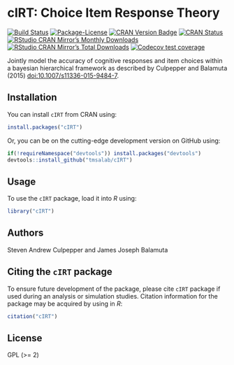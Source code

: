 
<!-- README.md is generated from README.Rmd. Please edit that file -->

# cIRT: Choice Item Response Theory

<!-- badges: start -->

[![Build
Status](https://travis-ci.org/tmsalab/cIRT.svg)](https://travis-ci.org/tmsalab/cIRT)
[![Package-License](http://img.shields.io/badge/license-GPL%20\(%3E=2\)-brightgreen.svg?style=flat)](http://www.gnu.org/licenses/gpl-2.0.html)
[![CRAN Version
Badge](http://www.r-pkg.org/badges/version/cIRT)](https://cran.r-project.org/package=cIRT)
[![CRAN
Status](https://cranchecks.info/badges/worst/cIRT)](https://cran.r-project.org/web/checks/check_results_cIRT.html)
[![RStudio CRAN Mirror’s Monthly
Downloads](http://cranlogs.r-pkg.org/badges/cIRT?color=brightgreen)](http://www.r-pkg.org/pkg/cIRT)
[![RStudio CRAN Mirror’s Total
Downloads](http://cranlogs.r-pkg.org/badges/grand-total/cIRT?color=brightgreen)](http://www.r-pkg.org/pkg/cIRT)
[![Codecov test
coverage](https://codecov.io/gh/tmsalab/cIRT/branch/master/graph/badge.svg)](https://codecov.io/gh/tmsalab/cIRT?branch=master)
<!-- badges: end -->

Jointly model the accuracy of cognitive responses and item choices
within a bayesian hierarchical framework as described by Culpepper and
Balamuta (2015) <doi:10.1007/s11336-015-9484-7>.

## Installation

You can install `cIRT` from CRAN using:

``` r
install.packages("cIRT")
```

Or, you can be on the cutting-edge development version on GitHub using:

``` r
if(!requireNamespace("devtools")) install.packages("devtools")
devtools::install_github("tmsalab/cIRT")
```

## Usage

To use the `cIRT` package, load it into *R* using:

``` r
library("cIRT")
```

## Authors

Steven Andrew Culpepper and James Joseph Balamuta

## Citing the `cIRT` package

To ensure future development of the package, please cite `cIRT` package
if used during an analysis or simulation studies. Citation information
for the package may be acquired by using in *R*:

``` r
citation("cIRT")
```

## License

GPL (\>= 2)
